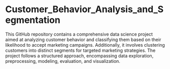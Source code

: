# Customer_Behavior_Analysis_and_Segmentation
This GitHub repository contains a comprehensive data science project aimed at analyzing customer behavior and classifying them based on their likelihood to accept marketing campaigns. Additionally, it involves clustering customers into distinct segments for targeted marketing strategies. The project follows a structured approach, encompassing data exploration, preprocessing, modeling, evaluation, and visualization.
